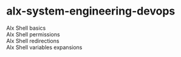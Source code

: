 # alx-system-engineering-devops
Alx Shell basics   
Alx Shell permissions   
Alx Shell redirections  
Alx Shell variables expansions  
